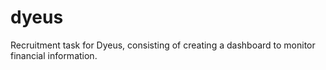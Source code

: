 # dyeus
Recruitment task for Dyeus, consisting of creating a dashboard to monitor financial information.
